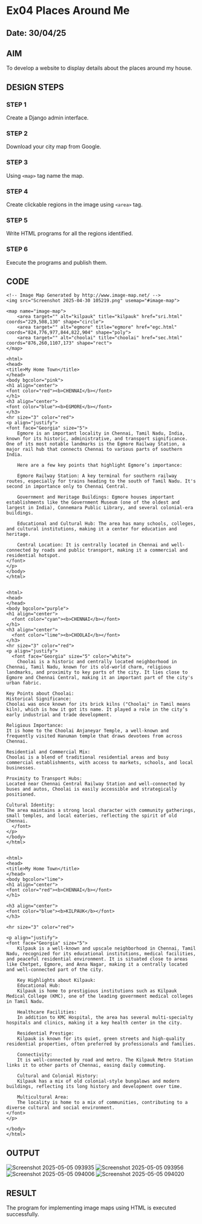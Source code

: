 # Ex04 Places Around Me
## Date: 30/04/25

## AIM
To develop a website to display details about the places around my house.

## DESIGN STEPS

### STEP 1
Create a Django admin interface.

### STEP 2
Download your city map from Google.

### STEP 3
Using ```<map>``` tag name the map.

### STEP 4
Create clickable regions in the image using ```<area>``` tag.

### STEP 5
Write HTML programs for all the regions identified.

### STEP 6
Execute the programs and publish them.

## CODE
```
<!-- Image Map Generated by http://www.image-map.net/ -->
<img src="Screenshot 2025-04-30 105219.png" usemap="#image-map">

<map name="image-map">
    <area target="" alt="kilpauk" title="kilpauk" href="sri.html" coords="229,508,130" shape="circle">
    <area target="" alt="egmore" title="egmore" href="egc.html" coords="824,776,977,844,822,904" shape="poly">
    <area target="" alt="choolai" title="choolai" href="sec.html" coords="876,260,1107,173" shape="rect">
</map>

<html>
<head>
<title>My Home Town</title>
</head>
<body bgcolor="pink">
<h1 align="center">
<font color="red"><b>CHENNAI</b></font>
</h1>
<h3 align="center">
<font color="blue"><b>EGMORE</b></font>
</h3>
<hr size="3" color="red">
<p align="justify">
<font face="Georgia" size="5">
    Egmore is an important locality in Chennai, Tamil Nadu, India, known for its historic, administrative, and transport significance. One of its most notable landmarks is the Egmore Railway Station, a major rail hub that connects Chennai to various parts of southern India.

    Here are a few key points that highlight Egmore’s importance:
    
    Egmore Railway Station: A key terminal for southern railway routes, especially for trains heading to the south of Tamil Nadu. It's second in importance only to Chennai Central.
    
    Government and Heritage Buildings: Egmore houses important establishments like the Government Museum (one of the oldest and largest in India), Connemara Public Library, and several colonial-era buildings.
    
    Educational and Cultural Hub: The area has many schools, colleges, and cultural institutions, making it a center for education and heritage.
    
    Central Location: It is centrally located in Chennai and well-connected by roads and public transport, making it a commercial and residential hotspot.
</font>
</p>
</body>
</html>


<html>
<head>
</head>
<body bgcolor="purple">
<h1 align="center">
  <font color="cyan"><b>CHENNAI</b></font>
</h1>
<h3 align="center">
  <font color="lime"><b>CHOOLAI</b></font>
</h3>
<hr size="3" color="red">
<p align="justify">
  <font face="Georgia" size="5" color="white">
    Choolai is a historic and centrally located neighborhood in Chennai, Tamil Nadu, known for its old-world charm, religious landmarks, and proximity to key parts of the city. It lies close to Egmore and Chennai Central, making it an important part of the city's urban fabric.

Key Points about Choolai:
Historical Significance:
Choolai was once known for its brick kilns ("Choolai" in Tamil means kiln), which is how it got its name. It played a role in the city’s early industrial and trade development.

Religious Importance:
It is home to the Choolai Anjaneyar Temple, a well-known and frequently visited Hanuman temple that draws devotees from across Chennai.

Residential and Commercial Mix:
Choolai is a blend of traditional residential areas and busy commercial establishments, with access to markets, schools, and local businesses.

Proximity to Transport Hubs:
Located near Chennai Central Railway Station and well-connected by buses and autos, Choolai is easily accessible and strategically positioned.

Cultural Identity:
The area maintains a strong local character with community gatherings, small temples, and local eateries, reflecting the spirit of old Chennai.
  </font>
</p>
</body>
</html>


<html>
<head>
<title>My Home Town</title>
</head>
<body bgcolor="lime">
<h1 align="center">
<font color="red"><b>CHENNAI</b></font>
</h1>

<h3 align="center">
<font color="blue"><b>KILPAUK</b></font>
</h3>

<hr size="3" color="red">

<p align="justify">
<font face="Georgia" size="5">
    Kilpauk is a well-known and upscale neighborhood in Chennai, Tamil Nadu, recognized for its educational institutions, medical facilities, and peaceful residential environment. It is situated close to areas like Chetpet, Egmore, and Anna Nagar, making it a centrally located and well-connected part of the city.

    Key Highlights about Kilpauk:
    Educational Hub:
    Kilpauk is home to prestigious institutions such as Kilpauk Medical College (KMC), one of the leading government medical colleges in Tamil Nadu.
    
    Healthcare Facilities:
    In addition to KMC Hospital, the area has several multi-specialty hospitals and clinics, making it a key health center in the city.
    
    Residential Prestige:
    Kilpauk is known for its quiet, green streets and high-quality residential properties, often preferred by professionals and families.
    
    Connectivity:
    It is well-connected by road and metro. The Kilpauk Metro Station links it to other parts of Chennai, easing daily commuting.
    
    Cultural and Colonial History:
    Kilpauk has a mix of old colonial-style bungalows and modern buildings, reflecting its long history and development over time.
    
    Multicultural Area:
    The locality is home to a mix of communities, contributing to a diverse cultural and social environment.
</font>
</p>

</body>
</html>
```

## OUTPUT
![Screenshot 2025-05-05 093935](https://github.com/user-attachments/assets/57137dc4-62c2-4a76-a4dd-4057cc60d903)
![Screenshot 2025-05-05 093956](https://github.com/user-attachments/assets/8e747a24-4bb1-49cb-a8a3-d178b78d360b)
![Screenshot 2025-05-05 094006](https://github.com/user-attachments/assets/2ccf14e3-cd9c-4e6c-9669-1342d4b242ab)
![Screenshot 2025-05-05 094020](https://github.com/user-attachments/assets/b54f1a1a-99f2-4e8b-a35b-d542e93605eb)







## RESULT
The program for implementing image maps using HTML is executed successfully.
